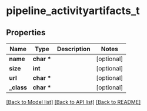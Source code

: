 # pipeline_activityartifacts_t

## Properties
Name | Type | Description | Notes
------------ | ------------- | ------------- | -------------
**name** | **char \*** |  | [optional] 
**size** | **int** |  | [optional] 
**url** | **char \*** |  | [optional] 
**_class** | **char \*** |  | [optional] 

[[Back to Model list]](../README.md#documentation-for-models) [[Back to API list]](../README.md#documentation-for-api-endpoints) [[Back to README]](../README.md)


